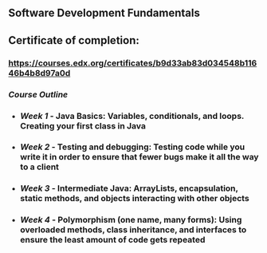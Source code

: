 ## Software Development Fundamentals

## Certificate of completion: 
### https://courses.edx.org/certificates/b9d33ab83d034548b11646b4b8d97a0d

### *Course Outline*
* ### *Week 1* - Java Basics: Variables, conditionals, and loops. Creating your first class in Java
* ### *Week 2* - Testing and debugging: Testing code while you write it in order to ensure that fewer bugs make it all the way to a client
* ### *Week 3* - Intermediate Java: ArrayLists, encapsulation, static methods, and objects interacting with other objects
* ### *Week 4* - Polymorphism (one name, many forms): Using overloaded methods, class inheritance, and interfaces to ensure the least amount of code gets repeated
